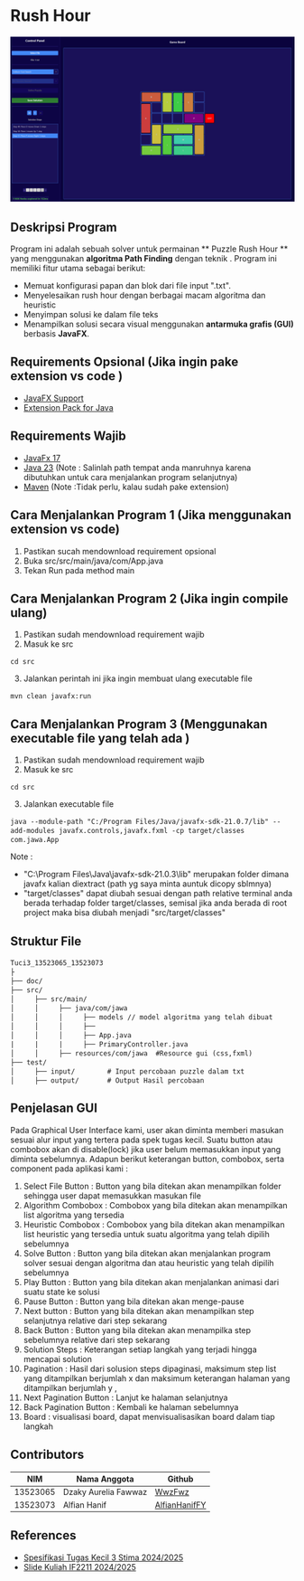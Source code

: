 #  Rush Hour 

![Rush Hour ](doc/awok.png)

## Deskripsi Program
Program ini adalah sebuah solver untuk permainan ** Puzzle Rush Hour ** yang menggunakan **algoritma Path Finding** dengan teknik . Program ini memiliki fitur utama sebagai berikut:

- Memuat konfigurasi papan dan blok dari file input ".txt".
- Menyelesaikan rush hour dengan berbagai macam algoritma dan heuristic
- Menyimpan solusi ke dalam file teks 
- Menampilkan solusi secara visual menggunakan **antarmuka grafis (GUI)** berbasis **JavaFX**.


## Requirements Opsional (Jika ingin pake extension vs code )
- [JavaFX Support](https://marketplace.visualstudio.com/items?itemName=shrey150.javafx-support)
- [Extension Pack for Java](https://marketplace.visualstudio.com/items?itemName=vscjava.vscode-java-pack)

## Requirements Wajib
-  [JavaFx 17](https://maven.apache.org/download.cgi)
-  [Java 23](https://maven.apache.org/download.cgi)  (Note : Salinlah path tempat anda manruhnya karena dibutuhkan untuk cara menjalankan program selanjutnya)
-  [Maven](https://maven.apache.org/download.cgi) (Note :Tidak perlu, kalau sudah pake extension) 

## Cara Menjalankan Program 1 (Jika menggunakan extension vs code)
1. Pastikan sucah mendownload requirement opsional
2. Buka src/src/main/java/com/App.java
3. Tekan Run pada method main



## Cara Menjalankan Program 2 (Jika ingin compile ulang)
1. Pastikan sudah mendownload requirement wajib
2. Masuk ke src
```
cd src
```
3. Jalankan perintah ini jika ingin membuat ulang executable file
```
mvn clean javafx:run
```

## Cara Menjalankan Program 3 (Menggunakan executable file yang telah ada )
1. Pastikan sudah mendownload requirement wajib
2. Masuk ke src 
```
cd src
```
3. Jalankan executable file
```
java --module-path "C:/Program Files/Java/javafx-sdk-21.0.7/lib" --add-modules javafx.controls,javafx.fxml -cp target/classes com.jawa.App
```

Note :   
- "C:\Program Files\Java\javafx-sdk-21.0.3\lib" merupakan folder dimana javafx kalian diextract (path yg saya minta auntuk dicopy sblmnya)
- "target/classes" dapat diubah sesuai dengan path relative terminal anda berada terhadap folder target/classes, semisal jika anda berada di root project maka bisa diubah menjadi "src/target/classes"


## Struktur File
```
Tuci3_13523065_13523073
├
├── doc/
├── src/
│     ├── src/main/
│     │     ├── java/com/jawa
│     │     │     ├── models // model algoritma yang telah dibuat
│     │     │     ├── 
│     │     │     ├── App.java
|     |     |     ├── PrimaryController.java
│     │     ├── resources/com/jawa  #Resource gui (css,fxml)
├── test/
│     ├── input/        # Input percobaan puzzle dalam txt
│     ├── output/       # Output Hasil percobaan

```
## Penjelasan GUI
Pada Graphical User Interface kami, user akan diminta memberi masukan sesuai alur input yang tertera pada spek tugas kecil. Suatu button atau combobox akan di disable(lock) jika user belum memasukkan input yang diminta sebelumnya.
Adapun berikut keterangan button, combobox, serta component pada aplikasi kami : 
1. Select File Button :  Button yang bila ditekan akan menampilkan folder sehingga user dapat memasukkan masukan file
2. Algorithm Combobox : Combobox yang bila ditekan akan menampilkan list algoritma yang tersedia
3. Heuristic Combobox : Combobox yang bila ditekan akan menampilkan list heuristic yang tersedia untuk suatu algoritma yang telah dipilih sebelumnya
4. Solve Button : Button yang bila ditekan akan menjalankan program solver sesuai dengan algoritma dan atau heuristic yang telah dipilih sebelumnya
5. Play Button : Button yang bila ditekan akan menjalankan animasi dari suatu state ke solusi
6. Pause Button : Button yang bila ditekan akan menge-pause 
7. Next button : Button yang bila ditekan akan menampilkan step selanjutnya relative dari step sekarang
8. Back Button : Button yang bila ditekan akan menampilka step sebelumnya relative dari step sekarang
9. Solution Steps : Keterangan setiap langkah yang terjadi hingga mencapai solution
10. Pagination :  Hasil dari solusion steps dipaginasi, maksimum step list yang ditampilkan berjumlah x dan maksimum keterangan halaman yang ditampilkan berjumlah y , 	
11. Next Pagination Button : Lanjut ke halaman selanjutnya
12. Back Pagination Button : Kembali ke halaman sebelumnya
13. Board : visualisasi board, dapat menvisualisasikan board dalam tiap langkah


## Contributors

| **NIM**  | **Nama Anggota**               | **Github** |
| -------- | ------------------------------ | ---------- |
| 13523065 | Dzaky Aurelia Fawwaz           | [WwzFwz](https://github.com/WwzFwz) |
| 13523073 | Alfian Hanif                   | [AlfianHanifFY](https://github.com/AlfianHanifFY) | 


## References
- [Spesifikasi Tugas Kecil 3 Stima 2024/2025](https://docs.google.com/document/d/1NXyjtIHs2_tWDD37MYtc0VhWtoU2wIH8A95ImttmMXk/edit?usp=sharing)
- [Slide Kuliah IF2211 2024/2025](https://informatika.stei.itb.ac.id/~rinaldi.munir/Stmik/2024-2025/17-Algoritma-Branch-and-Bound-(2025)-Bagian1.pdf)
